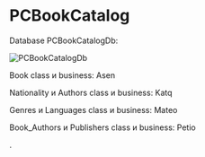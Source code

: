 # PCBookCatalog
Database PCBookCatalogDb:

![PCBookCatalogDb](https://github.com/cathy-09/PCBookCatalog/assets/158329994/54ff94b7-0775-44b9-a31a-0ec70150bcb5)


Book class и business: Asen

Nationality и Authors class и business: Katq

Genres и Languages class и business: Mateo

Book_Authors и Publishers class и business: Petio

.
